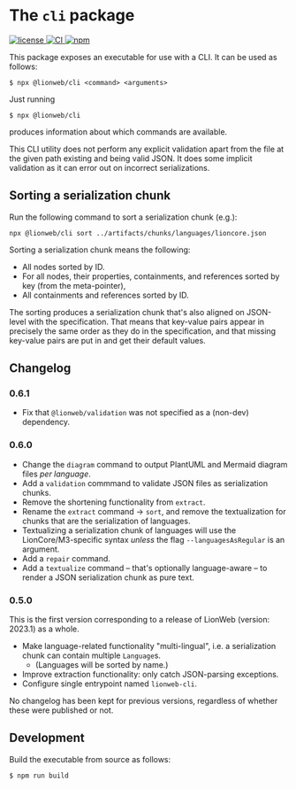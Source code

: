 # The `cli` package

[![license](https://img.shields.io/badge/License-Apache%202.0-green.svg?style=flat)
](./LICENSE)
[![CI](https://github.com/LionWeb-io/lionweb-typescript/actions/workflows/test.yaml/badge.svg)
](https://github.com/LionWeb-io/lionweb-typescript/actions/workflows/test.yaml)
[![npm](https://img.shields.io/npm/v/%40lionweb%2Fcli?label=%40lionweb%2Fcli)
](https://www.npmjs.com/package/@lionweb/cli)

This package exposes an executable for use with a CLI.
It can be used as follows:

```shell
$ npx @lionweb/cli <command> <arguments>
```

Just running

```shell
$ npx @lionweb/cli
```

produces information about which commands are available.

This CLI utility does not perform any explicit validation apart from the file at the given path existing and being valid JSON.
It does some implicit validation as it can error out on incorrect serializations.


## Sorting a serialization chunk

Run the following command to sort a serialization chunk (e.g.):

```shell
npx @lionweb/cli sort ../artifacts/chunks/languages/lioncore.json
```

Sorting a serialization chunk means the following:

* All nodes sorted by ID.
* For all nodes, their properties, containments, and references sorted by key (from the meta-pointer),
* All containments and references sorted by ID.

The sorting produces a serialization chunk that's also aligned on JSON-level with the specification.
That means that key-value pairs appear in precisely the same order as they do in the specification, and that missing key-value pairs are put in and get their default values.


## Changelog

### 0.6.1

* Fix that `@lionweb/validation` was not specified as a (non-dev) dependency.

### 0.6.0

* Change the `diagram` command to output PlantUML and Mermaid diagram files _per language_.
* Add a `validation` commmand to validate JSON files as serialization chunks.
* Remove the shortening functionality from `extract`.
* Rename the `extract` command &rarr; `sort`, and remove the textualization for chunks that are the serialization of languages.
* Textualizing a serialization chunk of languages will use the LionCore/M3-specific syntax _unless_ the flag `--languagesAsRegular` is an argument.
* Add a `repair` command.
* Add a `textualize` command – that's optionally language-aware – to render a JSON serialization chunk as pure text.

### 0.5.0

This is the first version corresponding to a release of LionWeb (version: 2023.1) as a whole.

* Make language-related functionality "multi-lingual", i.e. a serialization chunk can contain multiple `Language`s.
    * (Languages will be sorted by name.)
* Improve extraction functionality: only catch JSON-parsing exceptions.
* Configure single entrypoint named `lionweb-cli`.

No changelog has been kept for previous versions, regardless of whether these were published or not.

## Development

Build the executable from source as follows:

```shell
$ npm run build
```
